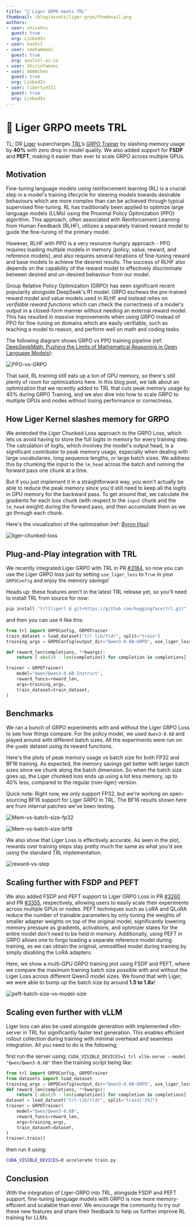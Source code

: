 ```yaml
---
title: "🐯 Liger GRPO meets TRL" 
thumbnail: /blog/assets/liger-grpo/thumbnail.png
authors:
- user: shisahni
  guest: true
  org: LinkedIn
- user: kashif
- user: smohammadi
  guest: true
  org: axolotl-ai-co
- user: ShirinYamani
- user: m0m0chen
  guest: true
  org: LinkedIn
- user: liberty4321
  guest: true
  org: LinkedIn
---
```


# 🐯 Liger GRPO meets TRL

TL; DR
[Liger](https://github.com/linkedin/Liger-Kernel) supercharges [TRL](https://github.com/huggingface/trl)’s [GRPO Trainer](https://huggingface.co/docs/trl/grpo_trainer) by slashing memory usage by **40%** with zero drop in model quality. We also added support for **FSDP** and **PEFT**, making it easier than ever to scale GRPO across multiple GPUs.

## Motivation

Fine-tuning language models using reinforcement learning (RL) is a crucial step in a model's training lifecycle for steering models towards desirable behaviours which are more complex than can be achieved through typical supervised fine-tuning. RL has traditionally been applied to optimize large language models (LLMs) using the Proximal Policy Optimization (PPO) algorithm. This approach, often associated with Reinforcement Learning from Human Feedback (RLHF), utilizes a separately trained reward model to guide the fine-tuning of the primary model. 

However, RLHF with PPO is a very resource-hungry approach - PPO requires loading multiple models in memory (policy, value, reward, and reference models), and also requires several iterations of fine-tuning reward and base models to achieve the desired results. The success of RLHF also depends on the capability of the reward model to effectively discriminate between desired and un-desired behaviour from our model.

Group Relative Policy Optimization (GRPO) has seen significant recent popularity alongside DeepSeek's R1 model. GRPO eschews the pre-trained reward model and value models used in RLHF and instead relies on *verifiable reward functions* which can check the correctness of a model's output in a closed-form manner without needing an external reward model. This has resulted in massive improvements when using GRPO instead of PPO for fine-tuning on domains which are easily verifiable, such as teaching a model to reason, and perform well on math and coding tasks. 

The following diagram shows GRPO vs PPO training pipeline (ref: [DeepSeekMath: Pushing the Limits of Mathematical Reasoning in Open Language Models](https://huggingface.co/papers/2402.03300)):

![PPO-vs-GRPO](https://huggingface.co/datasets/huggingface/documentation-images/resolve/main/blog/liger-grpo/image5.png)

That said, RL training still eats up a ton of GPU memory, so there's still plenty of room for optimizations here. In this blog post, we talk about an optimization that we recently added to TRL that cuts peak memory usage by 40% during GRPO Training, and we also dive into how to scale GRPO to multiple GPUs and nodes without losing performance or correctness.

## How Liger Kernel slashes memory for GRPO

We extended the Liger Chunked Loss approach to the GRPO Loss, which lets us avoid having to store the full logits in memory for every training step. The calculation of logits, which involves the model's output head, is a significant contributor to peak memory usage, especially when dealing with large vocabularies, long sequence lengths, or large batch sizes. We address this by chunking the input to the `lm_head` across the batch and running the forward pass one chunk at a time.

But if you just implement it in a straightforward way, you won't actually be able to reduce the peak memory since you'd still need to keep all the logits in GPU memory for the backward pass. To get around that, we calculate the gradients for each loss chunk (with respect to the `input` chunk and the `lm_head` weight) during the forward pass, and then accumulate them as we go through each chunk.

Here's the visualization of the optimization (ref: [Byron Hsu](https://x.com/hsu_byron/status/1866577403918917655)):

![liger-chunked-loss](https://huggingface.co/datasets/huggingface/documentation-images/resolve/main/blog/liger-grpo/image7.gif)

## Plug-and-Play integration with TRL

We recently integrated Liger GRPO with TRL in PR [#3184](https://github.com/huggingface/trl/pull/3184), so now you can use the Liger GRPO loss just by setting `use_liger_loss` to `True` in your `GRPOConfig` and enjoy the memory savings!

Heads up: these features aren't in the latest TRL release yet, so you'll need to install TRL from source for now:

```bash
pip install "trl[liger] @ git+https://github.com/huggingface/trl.git"
```

and then you can use it like this:
```python
from trl import GRPOConfig, GRPOTrainer
train_dataset = load_dataset("trl-lib/tldr", split="train")
training_args = GRPOConfig(output_dir="Qwen3-0.6B-GRPO", use_liger_loss=True)

def reward_len(completions, **kwargs):
    return [-abs(20 - len(completion)) for completion in completions]

trainer = GRPOTrainer(
    model="Qwen/Qwen3-0.6B-Instruct",
    reward_funcs=reward_len,
    args=training_args,
    train_dataset=train_dataset,
)
```

## Benchmarks

We ran a bunch of GRPO experiments with and without the Liger GRPO Loss to see how things compare. For the policy model, we used `Qwen3-0.6B` and played around with different batch sizes. All the experiments were run on the `gsm8k` dataset using its reward functions.

Here's the plots of peak memory usage vs batch size for both FP32 and BF16 training. As expected, the memory savings get better with larger batch sizes since we chunk along the batch dimension. So when the batch size goes up, the Liger chunked loss ends up using a lot less memory, up to 40% less, compared to the regular (non-liger) version. 

Quick note: Right now, we only support FP32, but we're working on open-sourcing BF16 support for Liger GRPO in TRL. The BF16 results shown here are from internal patches we've been testing.

![Mem-vs-batch-size-fp32](https://huggingface.co/datasets/huggingface/documentation-images/resolve/main/blog/liger-grpo/image3.png)

![Mem-vs-batch-size-bf16](https://huggingface.co/datasets/huggingface/documentation-images/resolve/main/blog/liger-grpo/image4.png)


We also show that Liger Loss is effectively accurate. As seen in the plot, rewards over training steps stay pretty much the same as what you'd see using the standard TRL implementation.

![reward-vs-step](https://huggingface.co/datasets/huggingface/documentation-images/resolve/main/blog/liger-grpo/image1.png)


## Scaling further with FSDP and PEFT

We also added FSDP and PEFT support to Liger GRPO Loss in PR [#3260](https://github.com/huggingface/trl/pull/3260) and PR [#3355](https://github.com/huggingface/trl/pull/3355), respectively, allowing users to easily scale their experiments across multiple GPUs or nodes. PEFT techniques such as LoRA and QLoRA reduce the number of trainable parameters by only tuning the weights of smaller adapter weights on top of the original model, significantly lowering memory pressure as gradients, activations, and optimizer states for the entire model don't need to be held in memory. Additionally, using PEFT in GRPO allows one to forgo loading a separate reference model during training, as we can obtain the original, unmodified model during training by simply disabling the LoRA adapters. 

Here, we show a multi-GPU GRPO training plot using FSDP and PEFT, where we compare the maximum training batch size possible with and without the Liger Loss across different Qwen3 model sizes. We found that with Liger, we were able to bump up the batch size by around **1.5 to 1.8x**!

![peft-batch-size-vs-model-size](https://huggingface.co/datasets/huggingface/documentation-images/resolve/main/blog/liger-grpo/image6.png)

## Scaling even further with vLLM
Liger loss can also be used alongside generation with implemented vllm-server in TRL for significantly faster text generation. This enables efficient rollout collection during training with minimal overhead and seamless integration. 
All you need to do is the following;

first run the server using: 
`CUDA_VISIBLE_DEVICES=1 trl vllm-serve --model "Qwen/Qwen3-0.6B"`
then the training script being like:

```python
from trl import GRPOConfig, GRPOTrainer
from datasets import load_dataset
training_args = GRPOConfig(output_dir="Qwen3-0.6B-GRPO", use_liger_loss=True, use_vllm=True, logging_steps=10)
def reward_len(completions, **kwargs):
    return [-abs(20 - len(completion)) for completion in completions]
dataset = load_dataset("trl-lib/tldr", split="train[:1%]")
trainer = GRPOTrainer(
    model="Qwen/Qwen3-0.6B",
    reward_funcs=reward_len,
    args=training_args,
    train_dataset=dataset,
)
trainer.train()
```

then run it using:
```bash
CUDA_VISIBLE_DEVICES=0 accelerate train.py
```

## Conclusion

With the integration of Liger-GRPO into TRL, alongside FSDP and PEFT support, fine-tuning language models with GRPO is now more memory-efficient and scalable than ever. We encourage the community to try out these new features and share their feedback to help us further improve RL training for LLMs.


